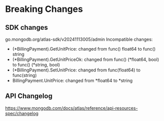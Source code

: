 # Breaking Changes

## SDK changes

go.mongodb.org/atlas-sdk/v20241113005/admin
Incompatible changes:

- (\*BillingPayment).GetUnitPrice: changed from func() float64 to func() string
- (*BillingPayment).GetUnitPriceOk: changed from func() (*float64, bool) to func() (\*string, bool)
- (\*BillingPayment).SetUnitPrice: changed from func(float64) to func(string)
- BillingPayment.UnitPrice: changed from *float64 to *string

## API Changelog

https://www.mongodb.com/docs/atlas/reference/api-resources-spec/changelog
